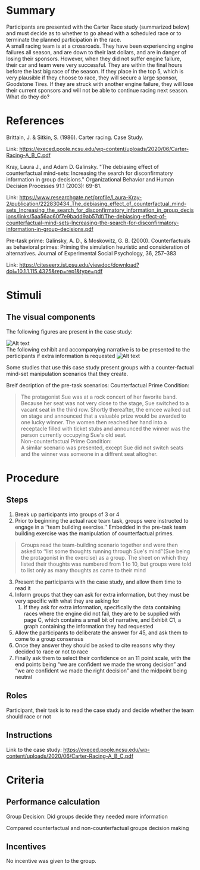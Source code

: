 # Summary
Participants are presented with the Carter Race study (summarized below) and must decide as to whether to go ahead with a scheduled race or to terminate the planned participation in the race.  
A small racing team is at a crossroads.  They have been experiencing engine failures all season, and are down to their last dollars, and are in danger of losing their sponsors.  However, when they did not suffer engine failure, their car and team were very successful.  They are within the final hours before the last big race of the season.  If they place in the top 5, which is very plausible if they choose to race, they will secure a large sponsor, Goodstone Tires.  If they are struck with another engine failure, they will lose their current sponsors and will not be able to continue racing next season.  What do they do?

# References
Brittain, J. & Sitkin, S. (1986). Carter racing. Case Study.

Link: https://execed.poole.ncsu.edu/wp-content/uploads/2020/06/Carter-Racing-A_B_C.pdf

Kray, Laura J., and Adam D. Galinsky. "The debiasing effect of counterfactual mind-sets: Increasing the search for disconfirmatory information in group decisions." Organizational Behavior and Human Decision Processes 91.1 (2003): 69-81.

Link: https://www.researchgate.net/profile/Laura-Kray-2/publication/222830434_The_debiasing_effect_of_counterfactual_mind-sets_Increasing_the_search_for_disconfirmatory_information_in_group_decisions/links/5aa56ac60f7e9badd9ab57df/The-debiasing-effect-of-counterfactual-mind-sets-Increasing-the-search-for-disconfirmatory-information-in-group-decisions.pdf

Pre-task prime:
Galinsky, A. D., & Moskowitz, G. B. (2000). Counterfactuals as behavioral primes: Priming the simulation heuristic and consideration of alternatives. Journal of Experimental Social Psychology,
36, 257–383

Link: https://citeseerx.ist.psu.edu/viewdoc/download?doi=10.1.1.115.4325&rep=rep1&type=pdf

# Stimuli
## The visual components
The following figures are present in the case study:

![Alt text](/images/Carter_Racing_Exhibt_1.png)  
The following exhibit and accompanying narrative is to be presented to the perticipants if extra information is requested
![Alt text](/images/Carter_Racing_Exhibt_C1.png)


Some studies that use this case study present groups with a counter-factual mind-set manipulation scenarios that they create.

Breif decription of the pre-task scenarios:
Counterfactual Prime Condition:  
> The protagonist Sue was at a rock concert of her favorite band.  Because her seat was not very close to the stage, Sue switched to a vacant seat in the third row.  Shortly thereafter, the emcee walked out on stage and announced that a valuable prize would be awarded to one lucky winner.  The women then reached her hand into a receptacle filled with ticket stubs and announced the winner was the person currently occupying Sue's old seat.  
Non-counterfactual Prime Condition:  
> A similar scenario was presented, except Sue did not switch seats and the winner was someone in a diffrent seat altogher.

# Procedure
## Steps
1. Break up participants into groups of 3 or 4
2. Prior to beginning the actual race team task, groups were instructed to engage in a ‘‘team building exercise.’’ Embedded in the pre-task team building exercise was the manipulation of counterfactual primes.  
> Groups read the team-building scenario together and were then asked to ‘‘list some thoughts running through Sue's mind’’(Sue being the protagonist in the exercise) as a group. The sheet on which they listed their thoughts was numbered from 1 to 10, but groups were told to list only as many thoughts as came to their mind
3. Present the participants with the case study, and allow them time to read it
4. Inform groups that they can ask for extra information, but they must be very specific with what they are asking for
    1. If they ask for extra information, specifically the data containing races where the engine did not fail, they are to be supplied with page C, which contains a small bit of narrative, and Exhibit C1, a graph containing the information they had requested
5. Allow the participants to deliberate the answer for 45, and ask them to come to a group consensus
6. Once they answer they should be asked to cite reasons why they decided to race or not to race
7. Finally ask them to select their confidence on an 11 point scale, with the end points being “we are confident we made the wrong decision” and “we are confident we made the right decision” and the midpoint being neutral


## Roles 
Participant, their task is to read the case study and decide whether the team should race or not

## Instructions
Link to the case study: https://execed.poole.ncsu.edu/wp-content/uploads/2020/06/Carter-Racing-A_B_C.pdf

# Criteria
## Performance calculation
Group Decision: Did groups decide they needed more information

Compared counterfactual and non-counterfactual groups decision making

## Incentives
No incentive was given to the group.
